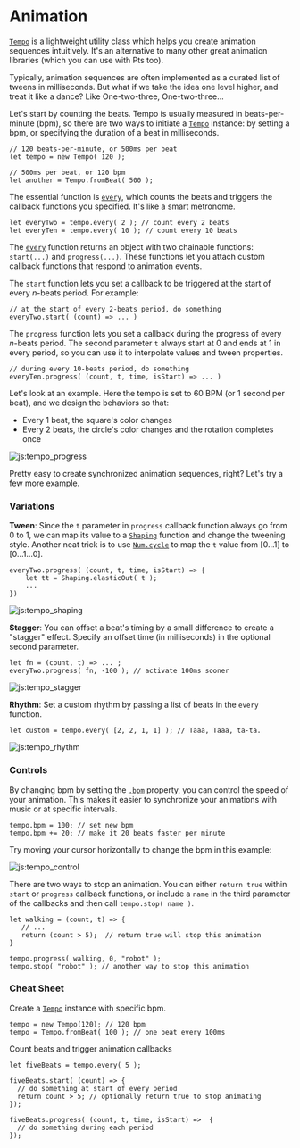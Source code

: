 # Animation

[`Tempo`](#play-tempo) is a lightweight utility class which helps you create animation sequences intuitively. It's an alternative to many other great animation libraries (which you can use with Pts too).

Typically, animation sequences are often implemented as a curated list of tweens in milliseconds. But what if we take the idea one level higher, and treat it like a dance? Like One-two-three, One-two-three...

Let's start by counting the beats. Tempo is usually measured in beats-per-minute (bpm), so there are two ways to initiate a [`Tempo`](#play-tempo) instance: by setting a bpm, or specifying the duration of a beat in milliseconds.

```
// 120 beats-per-minute, or 500ms per beat
let tempo = new Tempo( 120 ); 

// 500ms per beat, or 120 bpm
let another = Tempo.fromBeat( 500 ); 
```

The essential function is [`every`](#play-tempo), which counts the beats and triggers the callback functions you specified. It's like a smart metronome.

```
let everyTwo = tempo.every( 2 ); // count every 2 beats
let everyTen = tempo.every( 10 ); // count every 10 beats
```

The [`every`](#play-tempo) function returns an object with two chainable functions: `start(...)` and `progress(...)`. These functions let you attach custom callback functions that respond to animation events.

The `start` function lets you set a callback to be triggered at the start of every *n*-beats period. For example: 

```
// at the start of every 2-beats period, do something
everyTwo.start( (count) => ... )
```

The `progress` function lets you set a callback during the progress of every *n*-beats period. The second parameter `t` always start at 0 and ends at 1 in every period, so you can use it to interpolate values and tween properties. 

```
// during every 10-beats period, do something
everyTen.progress( (count, t, time, isStart) => ... ) 
```

Let's look at an example. Here the tempo is set to 60 BPM (or 1 second per beat), and we design the behaviors so that:
- Every 1 beat, the square's color changes
- Every 2 beats, the circle's color changes and the rotation completes once

![js:tempo_progress](./assets/bg.png)

Pretty easy to create synchronized animation sequences, right? Let's try a few more example.

### Variations

**Tween**: Since the `t` parameter in `progress` callback function always go from 0 to 1, we can map its value to a [`Shaping`](#num-shaping) function and change the tweening style. Another neat trick is to use [`Num.cycle`](#num-num) to map the `t` value from [0...1] to [0...1...0].

```
everyTwo.progress( (count, t, time, isStart) => {
    let tt = Shaping.elasticOut( t );
    ...
}) 
```

![js:tempo_shaping](./assets/bg.png)


**Stagger**: You can offset a beat's timing by a small difference to create a "stagger" effect. Specify an offset time (in milliseconds) in the optional second parameter.

```
let fn = (count, t) => ... ;
everyTwo.progress( fn, -100 ); // activate 100ms sooner
```

![js:tempo_stagger](./assets/bg.png)

**Rhythm**: Set a custom rhythm by passing a list of beats in the `every` function.

```
let custom = tempo.every( [2, 2, 1, 1] ); // Taaa, Taaa, ta-ta.
```

![js:tempo_rhythm](./assets/bg.png)

### Controls

By changing bpm by setting the [`.bpm`](#play-tempo) property, you can control the speed of your animation. This makes it easier to synchronize your animations with music or at specific intervals.
```
tempo.bpm = 100; // set new bpm
tempo.bpm += 20; // make it 20 beats faster per minute
```

Try moving your cursor horizontally to change the bpm in this example:

![js:tempo_control](./assets/bg.png)

There are two ways to stop an animation. You can either `return true` within `start` or `progress` callback functions, or include a `name` in the third parameter of the callbacks and then call `tempo.stop( name )`. 

```
let walking = (count, t) => {
   // ...
   return (count > 5);  // return true will stop this animation
}

tempo.progress( walking, 0, "robot" );
tempo.stop( "robot" ); // another way to stop this animation
```

### Cheat Sheet

Create a [`Tempo`](#play-tempo) instance with specific bpm.
```
tempo = new Tempo(120); // 120 bpm
tempo = Tempo.fromBeat( 100 ); // one beat every 100ms
```

Count beats and trigger animation callbacks
```
let fiveBeats = tempo.every( 5 );

fiveBeats.start( (count) => { 
  // do something at start of every period
  return count > 5; // optionally return true to stop animating
});

fiveBeats.progress( (count, t, time, isStart) =>  { 
  // do something during each period
});
```
